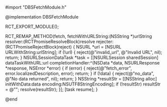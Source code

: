 #import "DBSFetchModule.h"

@implementation DBSFetchModule

RCT_EXPORT_MODULE();

RCT_REMAP_METHOD(fetch,
                 fetchWithURLString:(NSString *)urlString
                 resolver:(RCTPromiseResolveBlock)resolve
                 rejecter:(RCTPromiseRejectBlock)reject)
{
    NSURL *url = [NSURL URLWithString:urlString];
    if (!url) {
        reject(@"invalid_url", @"Invalid URL", nil);
        return;
    }
    NSURLSessionDataTask *task = [[NSURLSession sharedSession] dataTaskWithURL:url
                                                             completionHandler:^(NSData *data, NSURLResponse *response, NSError *error) {
        if (error) {
            reject(@"fetch_error", error.localizedDescription, error);
            return;
        }
        if (!data) {
            reject(@"no_data", @"No data returned", nil);
            return;
        }
        NSString *resultStr = [[NSString alloc] initWithData:data encoding:NSUTF8StringEncoding];
        if (!resultStr) resultStr = @"";
        resolve(resultStr);
    }];
    [task resume];
}

@end
